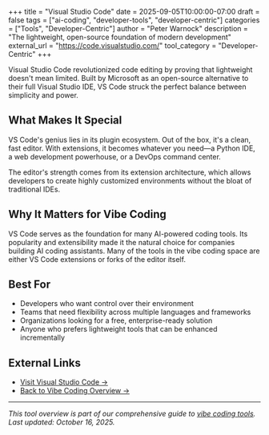 +++
title = "Visual Studio Code"
date = 2025-09-05T10:00:00-07:00
draft = false
tags = ["ai-coding", "developer-tools", "developer-centric"]
categories = ["Tools", "Developer-Centric"]
author = "Peter Warnock"
description = "The lightweight, open-source foundation of modern development"
external_url = "https://code.visualstudio.com/"
tool_category = "Developer-Centric"
+++

Visual Studio Code revolutionized code editing by proving that lightweight doesn't mean limited. Built by Microsoft as an open-source alternative to their full Visual Studio IDE, VS Code struck the perfect balance between simplicity and power.

## What Makes It Special

VS Code's genius lies in its plugin ecosystem. Out of the box, it's a clean, fast editor. With extensions, it becomes whatever you need—a Python IDE, a web development powerhouse, or a DevOps command center.

The editor's strength comes from its extension architecture, which allows developers to create highly customized environments without the bloat of traditional IDEs.

## Why It Matters for Vibe Coding

VS Code serves as the foundation for many AI-powered coding tools. Its popularity and extensibility made it the natural choice for companies building AI coding assistants. Many of the tools in the vibe coding space are either VS Code extensions or forks of the editor itself.

## Best For

- Developers who want control over their environment
- Teams that need flexibility across multiple languages and frameworks
- Organizations looking for a free, enterprise-ready solution
- Anyone who prefers lightweight tools that can be enhanced incrementally

## External Links

- [Visit Visual Studio Code →](https://code.visualstudio.com/)
- [Back to Vibe Coding Overview →](/posts/vibe-coding-revolution/)

---

*This tool overview is part of our comprehensive guide to [vibe coding tools](/posts/vibe-coding-revolution/). Last updated: October 16, 2025.*
